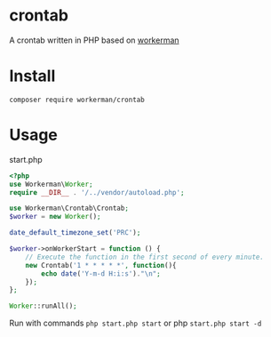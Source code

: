 # crontab
A crontab written in PHP based on [workerman](https://github.com/walkor/workerman)

# Install
```
composer require workerman/crontab
```

# Usage
start.php
```php
<?php
use Workerman\Worker;
require __DIR__ . '/../vendor/autoload.php';

use Workerman\Crontab\Crontab;
$worker = new Worker();

date_default_timezone_set('PRC');

$worker->onWorkerStart = function () {
    // Execute the function in the first second of every minute.
    new Crontab('1 * * * * *', function(){
        echo date('Y-m-d H:i:s')."\n";
    });
};

Worker::runAll();
```

Run with commands `php start.php start` or php `start.php start -d`
